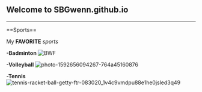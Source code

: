 ## Welcome to SBGwenn.github.io
___
==Sports==

My **FAVORITE** *sports*

 **-Badminton**
![BWF](https://user-images.githubusercontent.com/118243695/202085324-248920ce-b2ef-417d-b677-88dab3adcf9a.jpg)

 **-Volleyball**
![photo-1592656094267-764a45160876](https://user-images.githubusercontent.com/118243695/202085743-f042639c-c49a-46d9-846d-c0792ef96dc4.jpg)

 **-Tennis**
![tennis-racket-ball-getty-ftr-083020_1v4c9vmdpu88e1he0jsled3q49](https://user-images.githubusercontent.com/118243695/202086954-97f5d97c-785f-4246-b4f8-b635ab172de7.jpg)
